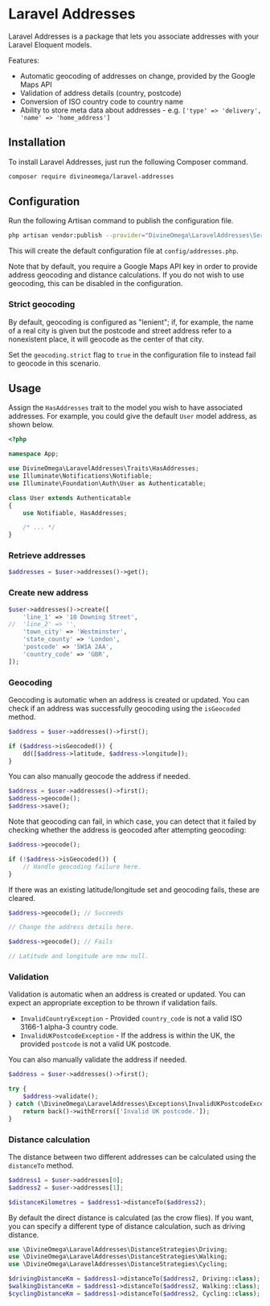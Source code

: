 # Laravel Addresses

Laravel Addresses is a package that lets you associate addresses with your Laravel
Eloquent models.

Features:

* Automatic geocoding of addresses on change, provided by the Google Maps API
* Validation of address details (country, postcode)
* Conversion of ISO country code to country name
* Ability to store meta data about addresses - e.g. `['type' => 'delivery', 'name' => 'home_address']`

## Installation

To install Laravel Addresses, just run the following Composer command.

```bash
composer require divineomega/laravel-addresses
```

## Configuration

Run the following Artisan command to publish the configuration file.

```bash
php artisan vendor:publish --provider="DivineOmega\LaravelAddresses\ServiceProvider" --force
```

This will create the default configuration file at `config/addresses.php`.

Note that by default, you require a Google Maps API key in order to provide
address geocoding and distance calculations. If you do not wish to use geocoding,
this can be disabled in the configuration.

### Strict geocoding

By default, geocoding is configured as "lenient"; if, for example, the name of a real city is given
but the postcode and street address refer to a nonexistent place, it will geocode as the center of
that city.

Set the `geocoding.strict` flag to `true` in the configuration file to instead fail to geocode in
this scenario.

## Usage

Assign the `HasAddresses` trait to the model you wish to have associated addresses.
For example, you could give the default `User` model address, as shown below.

```php
<?php

namespace App;

use DivineOmega\LaravelAddresses\Traits\HasAddresses;
use Illuminate\Notifications\Notifiable;
use Illuminate\Foundation\Auth\User as Authenticatable;

class User extends Authenticatable
{
    use Notifiable, HasAddresses;

    /* ... */
}
```

### Retrieve addresses

```php
$addresses = $user->addresses()->get();
```

### Create new address

```php
$user->addresses()->create([
    'line_1' => '10 Downing Street',
//  'line_2' => '',
    'town_city' => 'Westminster',
    'state_county' => 'London',
    'postcode' => 'SW1A 2AA',
    'country_code' => 'GBR',
]);
```

### Geocoding

Geocoding is automatic when an address is created or updated. You can check if 
an address was successfully geocoding using the `isGeocoded` method.

```php
$address = $user->addresses()->first();

if ($address->isGeocoded()) {
    dd([$address->latitude, $address->longitude]);
}
```

You can also manually geocode the address if needed.

```php
$address = $user->addresses()->first();
$address->geocode();
$address->save();
```

Note that geocoding can fail, in which case, you can detect that it failed by checking whether the
address is geocoded after attempting geocoding:

```php
$address->geocode();

if (!$address->isGeocoded()) {
    // Handle geocoding failure here.
}
```

If there was an existing latitude/longitude set and geocoding fails, these are cleared.

```php
$address->geocode(); // Succeeds

// Change the address details here.

$address->geocode(); // Fails

// Latitude and longitude are now null.
```

### Validation

Validation is automatic when an address is created or updated. You can expect an
appropriate exception to be thrown if validation fails.

* `InvalidCountryException` - Provided `country_code` is not a valid ISO 3166-1 alpha-3 country code.
* `InvalidUKPostcodeException` - If the address is within the UK, the provided `postcode` is not a valid UK postcode.

You can also manually validate the address if needed.

```php
$address = $user->addresses()->first();

try {
    $address->validate();
} catch (\DivineOmega\LaravelAddresses\Exceptions\InvalidUKPostcodeException $e) {
    return back()->withErrors(['Invalid UK postcode.']);
}
```

### Distance calculation

The distance between two different addresses can be calculated using the `distanceTo` 
method. 

```php
$address1 = $user->addresses[0];
$address2 = $user->addresses[1];

$distanceKilometres = $address1->distanceTo($address2);
```

By default the direct distance is calculated (as the crow flies). If you want, you can 
specify a different type of distance calculation, such as driving distance.

```php
use \DivineOmega\LaravelAddresses\DistanceStrategies\Driving;
use \DivineOmega\LaravelAddresses\DistanceStrategies\Walking;
use \DivineOmega\LaravelAddresses\DistanceStrategies\Cycling;

$drivingDistanceKm = $address1->distanceTo($address2, Driving::class);
$walkingDistanceKm = $address1->distanceTo($address2, Walking::class);
$cyclingDistanceKm = $address1->distanceTo($address2, Cycling::class);
```

